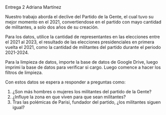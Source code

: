 Entrega 2 Adriana Martínez

Nuestro trabajo aborda el declive del Partido de la Gente, el cual tuvo su mejor momento en el 2021, convertiendose en el partido con mayo cantidad de militantes, a solo dos años de su creación.

Para los datos, utilice la cantidad de representantes en las elecciones entre el 2021 al 2023, el resultado de las elecciones presidenciales en primera vuelta el 2021, como la cantidad de militantes del partido durante el periodo 2021-2024.

Para la limpieza de datos, importe la base de datos de Google Drive, luego imprimi la base de datos para verificar si cargo. Luego comence a hacer los filtros de limpieza.

Con estos datos se espera a responder a preguntas como:

1. ¿Son más hombres o mujeres los militantes del partido de la Gente?
2. ¿Influye la zona en que viven para que sean militantes?
3. Tras las polémicas de Parisi, fundador del partido, ¿los militantes siguen igual?
